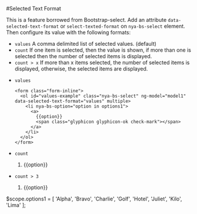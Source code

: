 #Selected Text Format

This is a feature borrowed from Bootstrap-select. Add an attribute `data-selected-text-format` or `select-texted-format` on `nya-bs-select` element. Then configure its value with the following formats:

- `values` A comma delimited list of selected values. (default)
- `count` If one item is selected, then the value is shown, if more than one is selected then the number of selected items is displayed.
- `count > x` If more than x items selected, the number of selected items is displayed, otherwise, the selected items are displayed.

<example>
<file name="index.html">
<ul>
  <li>
    <p><code>values</code></p>

    <form class="form-inline">
      <ol id="values-example" class="nya-bs-select" ng-model="model1" data-selected-text-format="values" multiple>
        <li nya-bs-option="option in options1">
          <a>
            {{option}}
            <span class="glyphicon glyphicon-ok check-mark"></span>
          </a>
        </li>
      </ol>
    </form>
  </li>
  <li>
    <p><code>count</code></p>
    <form class="form-inline">
      <ol id="count-example" class="nya-bs-select" ng-model="model1" data-selected-text-format="count" multiple>
        <li nya-bs-option="option in options1">
          <a>
            {{option}}
            <span class="glyphicon glyphicon-ok check-mark"></span>
          </a>
        </li>
      </ol>
    </form>
  </li>
  <li>
    <p><code>count > 3</code></p>
    <form class="form-inline">
      <ol id="count-number-example" class="nya-bs-select" ng-model="model1" data-selected-text-format="count>3" multiple>
        <li nya-bs-option="option in options1">
          <a>
            {{option}}
            <span class="glyphicon glyphicon-ok check-mark"></span>
          </a>
        </li>
      </ol>
    </form>
  </li>
</ul>
</file>
<file name="script.js">
$scope.options1 = [
  'Alpha',
  'Bravo',
  'Charlie',
  'Golf',
  'Hotel',
  'Juliet',
  'Kilo',
  'Lima'
];
</file>
</example>
